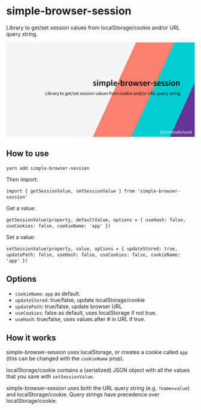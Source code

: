 # simple-browser-session

Library to get/set session values from localStorage/cookie and/or URL query string.

![simple-browser-session](docs/simple-browser-session_github_preview.jpg)


## How to use

    yarn add simple-browser-session

Then import:

    import { getSessionValue, setSessionValue } from 'simple-browser-session'

Get a value:

    getSessionValue(property, defaultValue, options = { useHash: false, useCookies: false, cookieName: 'app' })

Set a value:

    setSessionValue(property, value, options = { updateStored: true, updatePath: false, useHash: false, useCookies: false, cookieName: 'app' })


## Options

- `cookieName`: `app` as default.
- `updateStored`: true/false, update localStorage/cookie
- `updatePath`: true/false, update browser URL
- `useCookies`: false as default, uses localStorage if not true.
- `useHash`: true/false, uses values after # in URL if true.


## How it works

simple-browser-session uses localStorage, or creates a cookie called `app` (this can be changed with the `cookieName` prop).

localStorage/cookie contains a (serialized) JSON object with all the values that you save with `setSessionValue`.

simple-browser-session uses both the URL query string (e.g. `?name=value`) and localStorage/cookie. Query strings have precedence over localStorage/cookie.
